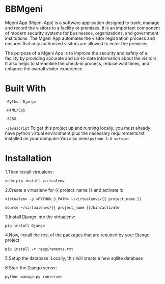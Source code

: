 # BBMgeni
Mgeni App (Mgeni App) is a software application designed to track, manage and record the visitors to a facility or premises. It is an important component of modern security systems for businesses, organizations, and government institutions. The Mgeni App automates the visitor registration process and ensures that only authorized visitors are allowed to enter the premises.

The purpose of a Mgeni App is to improve the security and safety of a facility by providing accurate and up-to-date information about the visitors. It also helps to streamline the check-in process, reduce wait times, and enhance the overall visitor experience.

# Built With
 `-Python Django`
 
 `-HTML/CSS`
 
 `-SCSS`
 
 `-Javascript`
To get this project up and running locally, you must already have python virtual environment plus the necessary requirements.txt  installed on your computer.You also need 
`python 3.8 version`

# Installation
1.Then install virtualenv:

`sudo pip install virtualenv`

2.Create a virtualenv for {{ project_name }} and activate it:

`virtualenv -p <PYTHON_3_PATH> ~/virtualenvs/{{ project_name }}`

`source ~/virtualenvs/{{ project_name }}/bin/activate`

3.Install Django into the virtualenv:

`pip install Django`

4.Now, install the rest of the packages that are required by your Django project:

`pip install -r requirements.txt`

5.Setup the database. Locally, this will create a new sqllite database

6.Start the Django server:

`python manage.py runserver`
